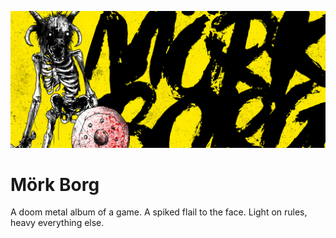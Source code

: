 ![Mork Borg Game System Encounter+](images/banner.jpg)

# Mörk Borg
A doom metal album of a game. A spiked flail to the face. Light on rules, heavy everything else.
